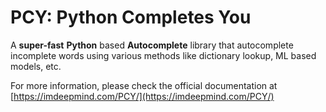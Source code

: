 # PCY: Python Completes You

A **super-fast** **Python** based **Autocomplete** library that autocomplete incomplete words using various methods like dictionary lookup, ML based models, etc.

For more information, please check the official documentation at [https://imdeepmind.com/PCY/](https://imdeepmind.com/PCY/)
